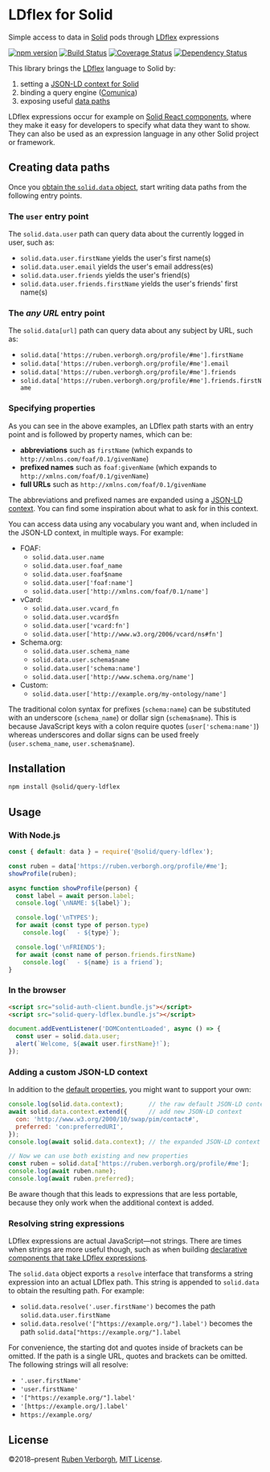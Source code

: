 # LDflex for Solid
Simple access to data in [Solid](https://solidproject.org/) pods
through [LDflex](https://github.com/RubenVerborgh/LDflex) expressions

[![npm version](https://img.shields.io/npm/v/@solid/query-ldflex.svg)](https://www.npmjs.com/package/@solid/query-ldflex)
[![Build Status](https://travis-ci.org/solid/query-ldflex.svg?branch=master)](https://travis-ci.org/solid/query-ldflex)
[![Coverage Status](https://coveralls.io/repos/github/solid/query-ldflex/badge.svg?branch=master)](https://coveralls.io/github/solid/query-ldflex?branch=master)
[![Dependency Status](https://david-dm.org/solid/query-ldflex.svg)](https://david-dm.org/solid/query-ldflex)

This library brings the [LDflex](https://github.com/RubenVerborgh/LDflex) language
to Solid by:

1. setting a [JSON-LD context for Solid](https://github.com/solid/context)
2. binding a query engine ([Comunica](https://github.com/RubenVerborgh/LDflex-Comunica))
3. exposing useful [data paths](#data-paths)

LDflex expressions occur for example
on [Solid React components](https://github.com/solid/react-components),
where they make it easy for developers
to specify what data they want to show.
They can also be used as an expression language
in any other Solid project or framework.

## Creating data paths
Once you [obtain the `solid.data` object](#usage),
start writing data paths from the following entry points.

### The `user` entry point
The `solid.data.user` path can query data about the currently logged in user,
such as:
- `solid.data.user.firstName` yields the user's first name(s)
- `solid.data.user.email` yields the user's email address(es)
- `solid.data.user.friends` yields the user's friend(s)
- `solid.data.user.friends.firstName` yields the user's friends' first name(s)

### The _any URL_ entry point
The `solid.data[url]` path can query data about any subject by URL,
such as:
- `solid.data['https://ruben.verborgh.org/profile/#me'].firstName`
- `solid.data['https://ruben.verborgh.org/profile/#me'].email`
- `solid.data['https://ruben.verborgh.org/profile/#me'].friends`
- `solid.data['https://ruben.verborgh.org/profile/#me'].friends.firstName`

### Specifying properties
As you can see in the above examples,
an LDflex path starts with an entry point
and is followed by property names,
which can be:

- **abbreviations**
  such as `firstName`
  (which expands to `http://xmlns.com/foaf/0.1/givenName`)
- **prefixed names**
  such as `foaf:givenName`
  (which expands to `http://xmlns.com/foaf/0.1/givenName`)
- **full URLs**
  such as `http://xmlns.com/foaf/0.1/givenName`

The abbreviations and prefixed names are expanded
using a [JSON-LD context](https://github.com/solid/context/blob/master/context.json).
You can find some inspiration about what to ask for in this context.

You can access data using any vocabulary you want
and, when included in the JSON-LD context, in multiple ways.
For example:
- FOAF:
  - `solid.data.user.name`
  - `solid.data.user.foaf_name`
  - `solid.data.user.foaf$name`
  - `solid.data.user['foaf:name']`
  - `solid.data.user['http://xmlns.com/foaf/0.1/name']`
- vCard:
  - `solid.data.user.vcard_fn`
  - `solid.data.user.vcard$fn`
  - `solid.data.user['vcard:fn']`
  - `solid.data.user['http://www.w3.org/2006/vcard/ns#fn']`
- Schema.org:
  - `solid.data.user.schema_name`
  - `solid.data.user.schema$name`
  - `solid.data.user['schema:name']`
  - `solid.data.user['http://www.schema.org/name']`
- Custom:
  - `solid.data.user['http://example.org/my-ontology/name']`

The traditional colon syntax for prefixes (`schema:name`) 
can be substituted with an underscore (`schema_name`)
or dollar sign (`schema$name`).
This is because JavaScript keys with a colon
require quotes (`user['schema:name']`)
whereas underscores and dollar signs
can be used freely (`user.schema_name`, `user.schema$name`).


## Installation
```bash
npm install @solid/query-ldflex
```

## Usage
### With Node.js
```javascript
const { default: data } = require('@solid/query-ldflex');

const ruben = data['https://ruben.verborgh.org/profile/#me'];
showProfile(ruben);

async function showProfile(person) {
  const label = await person.label;
  console.log(`\nNAME: ${label}`);

  console.log('\nTYPES');
  for await (const type of person.type)
    console.log(`  - ${type}`);

  console.log('\nFRIENDS');
  for await (const name of person.friends.firstName)
    console.log(`  - ${name} is a friend`);
}

```

### In the browser
```html
<script src="solid-auth-client.bundle.js"></script>
<script src="solid-query-ldflex.bundle.js"></script>
```

```javascript
document.addEventListener('DOMContentLoaded', async () => {
  const user = solid.data.user;
  alert(`Welcome, ${await user.firstName}!`);
});

```

### Adding a custom JSON-LD context
In addition to the [default properties](https://github.com/solid/context/blob/master/context.json),
you might want to support your own:

```javascript
console.log(solid.data.context);       // the raw default JSON-LD context
await solid.data.context.extend({      // add new JSON-LD context
  con: 'http://www.w3.org/2000/10/swap/pim/contact#',
  preferred: 'con:preferredURI',
});
console.log(await solid.data.context); // the expanded JSON-LD context

// Now we can use both existing and new properties
const ruben = solid.data['https://ruben.verborgh.org/profile/#me'];
console.log(await ruben.name);
console.log(await ruben.preferred);
```

Be aware though that this leads to expressions that are less portable,
because they only work when the additional context is added.

### Resolving string expressions
LDflex expressions are actual JavaScript—not strings.
There are times when strings are more useful though,
such as when building
[declarative components that take LDflex expressions](https://github.com/solid/react-components).

The `solid.data` object exports a `resolve` interface
that transforms a string expression into an actual LDflex path.
This string is appended to `solid.data` to obtain the resulting path.
For example:
- `solid.data.resolve('.user.firstName')` becomes the path `solid.data.user.firstName`
- `solid.data.resolve('["https://example.org/"].label')` becomes the path `solid.data["https://example.org/"].label`

For convenience, the starting dot
and quotes inside of brackets can be omitted.
If the path is a single URL,
quotes and brackets can be omitted.
The following strings will all resolve:
- `'.user.firstName'`
- `'user.firstName'`
- `'["https://example.org/"].label'`
- `'[https://example.org/].label'`
- `https://example.org/`

## License
©2018–present [Ruben Verborgh](https://ruben.verborgh.org/),
[MIT License](https://github.com/solid/query-ldflex/blob/master/LICENSE.md).
